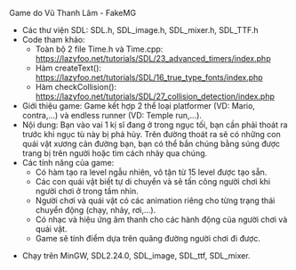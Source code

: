 Game do Vũ Thanh Lâm - FakeMG
- Các thư viện SDL: SDL.h, SDL_image.h, SDL_mixer.h, SDL_TTF.h
- Code tham khảo: 
	+ Toàn bộ 2 file Time.h và Time.cpp: https://lazyfoo.net/tutorials/SDL/23_advanced_timers/index.php
	+ Hàm createText(): https://lazyfoo.net/tutorials/SDL/16_true_type_fonts/index.php
	+ Hàm checkCollision(): https://lazyfoo.net/tutorials/SDL/27_collision_detection/index.php
- Giới thiệu game: Game kết hợp 2 thể loại platformer (VD: Mario, contra,...) và endless runner (VD: Temple run,...). 
- Nội dung: Bạn vào vai 1 kị sĩ đang ở trong ngục tối, bạn cần phải thoát ra trước khi ngục tù này bị phá hủy. Trên đường thoát ra sẽ có những con quái vật xương cản đường bạn, bạn có thể bắn chúng bằng súng được trang bị trên người hoặc tìm cách nhảy qua chúng.
- Các tính năng của game: 
	+ Có hàm tạo ra level ngẫu nhiên, vô tận từ 15 level được tạo sẵn.
	+ Các con quái vật biết tự di chuyển và sẽ tấn công người chơi khi người chơi ở trong tầm nhìn.
	+ Người chơi và quái vật có các animation riêng cho từng trạng thái chuyển động (chạy, nhảy, rơi,...).
	+ Có nhạc và hiệu ứng âm thanh cho các hành động của người chơi và quái vật.
	+ Game sẽ tính điểm dựa trên quãng đường người chơi đi được.
 + Chạy trên MinGW, SDL2.24.0, SDL_image, SDL_ttf, SDL_mixer. 
